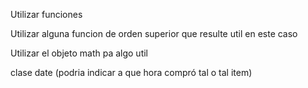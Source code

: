 Utilizar funciones

Utilizar alguna funcion de orden superior que resulte util en este caso

Utilizar el objeto math pa algo util

clase date (podria indicar a que hora compró tal o tal item)